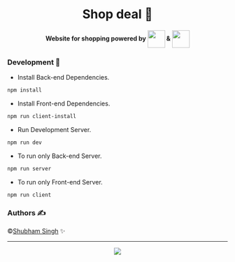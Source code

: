 <h1 align="center">Shop deal 🛒</h1>

<h4 align="center"> Website for shopping powered by
<img src="https://cdn2.iconfinder.com/data/icons/designer-skills/128/react-512.png" width="40" align="center"> &
<img src="https://cdn4.iconfinder.com/data/icons/logos-3/456/nodejs-new-pantone-black-512.png" width="40" align="center"></h4>

<!-- ### Live link

```sh
https://iiitvcricleague.netlify.com
``` -->

### Development 🔧

- Install Back-end Dependencies.

```sh
npm install
```

- Install Front-end Dependencies.

```sh
npm run client-install
```

- Run Development Server.

```sh
npm run dev
```

- To run only Back-end Server.

```sh
npm run server
```

- To run only Front-end Server.

```sh
npm run client
```

### Authors ✍️

©️[Shubham Singh](https://github.com/singhshubham98) ✨

<hr>
<p align="center">
 <a href="/LICENSE">
    <img src="https://img.shields.io/github/license/singhshubham98/Shop-Deal.svg?style=for-the-badge" align="center">
</a>
</p>
